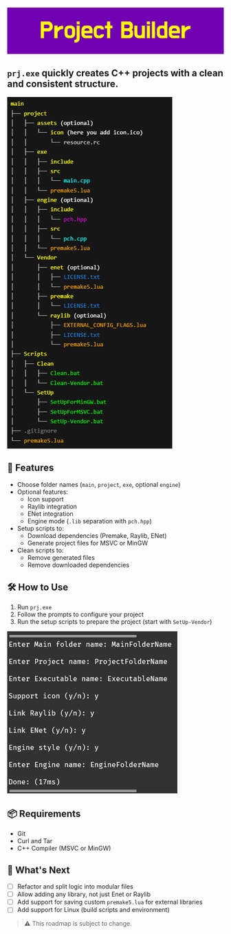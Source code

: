 ![Project Builder](Resources/Project-Builder_Banner.png)

## `prj.exe` quickly creates C++ projects with a clean and consistent structure.

![Folder Structure](Resources/Folder_Structure.png)

## 🚀 Features

- Choose folder names (`main`, `project`, `exe`, optional `engine`)
- Optional features:
  - Icon support  
  - Raylib integration  
  - ENet integration  
  - Engine mode (`.lib` separation with `pch.hpp`)
- Setup scripts to:
  - Download dependencies (Premake, Raylib, ENet)
  - Generate project files for MSVC or MinGW
- Clean scripts to:
  - Remove generated files
  - Remove downloaded dependencies

## 🛠️ How to Use

1. Run `prj.exe`
2. Follow the prompts to configure your project
3. Run the setup scripts to prepare the project (start with `SetUp-Vendor`)

![Example Usage](Resources/Project-Builder.png)

## 📦 Requirements

- Git  
- Curl and Tar  
- C++ Compiler (MSVC or MinGW)

## 🔮 What's Next

- [ ] Refactor and split logic into modular files  
- [ ] Allow adding any library, not just Enet or Raylib  
- [ ] Add support for saving custom `premake5.lua` for external libraries  
- [ ] Add support for Linux (build scripts and environment)

> ⚠️ This roadmap is subject to change.